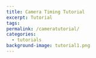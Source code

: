 ```yaml
---
title: Camera Timing Tutorial
excerpt: Tutorial
tags: 
permalink: /cameratutorial/
categories:
  - tutorials
background-image: tutorial1.png
---
```


##

